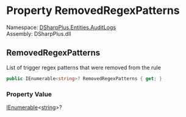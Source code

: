 # Property RemovedRegexPatterns

Namespace: [DSharpPlus.Entities.AuditLogs](DSharpPlus.Entities.AuditLogs.md)  
Assembly: DSharpPlus.dll

## <a id="DSharpPlus_Entities_AuditLogs_DiscordAuditLogAutoModerationRuleEntry_RemovedRegexPatterns"></a>RemovedRegexPatterns

List of trigger regex patterns that were removed from the rule

```csharp
public IEnumerable<string>? RemovedRegexPatterns { get; }
```

### Property Value

[IEnumerable](https://learn.microsoft.com/dotnet/api/system.collections.generic.ienumerable\-1)<[string](https://learn.microsoft.com/dotnet/api/system.string)\>?

